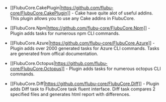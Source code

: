 * [[FlubuCore.CakePlugin|https://github.com/flubu-core/FlubuCore.CakePlugin]] - Cake have quite alot of useful addins. This plugin allows you to use any Cake addins in FlubuCore.

* [[FlubuCore.Npm|https://github.com/flubu-core/FlubuCore.Npm]] - Plugin adds tasks for numerous npm CLI commands.

* [[FlubuCore.Azure|https://github.com/flubu-core/FlubuCore.Azure]] - Plugin adds over 2000 generated tasks for Azure CLI commands. Tasks are generated from offical documentation.

* [[FlubuCore.Octopus|https://github.com/flubu-core/FlubuCore.Octopus]] - Plugin adds tasks for numerous octopus CLI commands.

* [[FlubuCore.Diff|https://github.com/flubu-core/FlubuCore.Diff]] - Plugin adds Diff task to FlubuCore task fluent interface. Diff task compares 2 specified files and generates html report with differences.